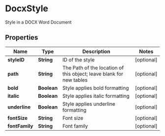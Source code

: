 

# DocxStyle

Style in a DOCX Word Document
## Properties

Name | Type | Description | Notes
------------ | ------------- | ------------- | -------------
**styleID** | **String** | ID of the style |  [optional]
**path** | **String** | The Path of the location of this object; leave blank for new tables |  [optional]
**bold** | **Boolean** | Style applies bold formatting |  [optional]
**italic** | **Boolean** | Style applies italic formatting |  [optional]
**underline** | **Boolean** | Style applies underline formatting |  [optional]
**fontSize** | **String** | Font size |  [optional]
**fontFamily** | **String** | Font family |  [optional]



